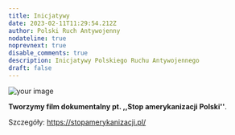 ```yaml
---
title: Inicjatywy
date: 2023-02-11T11:29:54.212Z
author: Polski Ruch Antywojenny
nodateline: true
noprevnext: true
disable_comments: true
description: Inicjatywy Polskiego Ruchu Antywojennego
draft: false
---
```

![your image](/post/images/SAP-1.jpeg)


__Tworzymy film dokumentalny pt. ,,Stop amerykanizacji Polski''__.


Szczegóły: https://stopamerykanizacji.pl/
